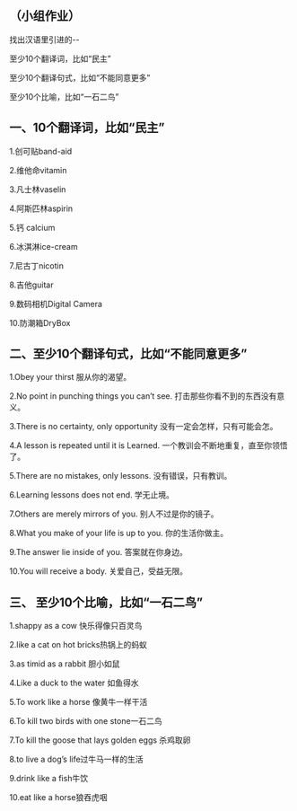 ## （小组作业）

找出汉语⾥引进的--

至少10个翻译词，比如“民主”

至少10个翻译句式，比如“不能同意更多”

至少10个比喻，比如“⼀⽯⼆鸟”


## 一、10个翻译词，比如“民主”

1.创可贴band-aid

2.维他命vitamin

3.凡士林vaselin

4.阿斯匹林aspirin

5.钙 calcium

6.冰淇淋ice-cream

7.尼古丁nicotin

8.吉他guitar

9.数码相机Digital Camera

10.防潮箱DryBox


## 二、至少10个翻译句式，比如“不能同意更多”


1.Obey your thirst
  服从你的渴望。

2.No point in punching things you can’t see.
  打击那些你看不到的东西没有意义。 

3.There is no certainty, only opportunity 
  没有一定会怎样，只有可能会怎。

4.A lesson is repeated until it is Learned. 
  一个教训会不断地重复，直至你领悟了。

5.There are no mistakes, only lessons. 
  没有错误，只有教训。

6.Learning lessons does not end. 
  学无止境。

7.Others are merely mirrors of you. 
  别人不过是你的镜子。

8.What you make of your life is up to you. 
  你的生活你做主。

9.The answer lie inside of you. 
  答案就在你身边。

10.You will receive a body. 
   关爱自己，受益无限。


## 三、	至少10个比喻，比如“⼀⽯⼆鸟”


1.shappy as a cow 快乐得像只百灵鸟

2.like a cat on hot bricks热锅上的蚂蚁

3.as timid as a rabbit 胆小如鼠

4.Like a duck to the water 如鱼得水

5.To work like a horse 像黄牛一样干活

6.To kill two birds with one stone一石二鸟

7.To kill the goose that lays golden eggs 杀鸡取卵

8.to live a dog’s life过牛马一样的生活

9.drink like a fish牛饮

10.eat like a horse狼吞虎咽
